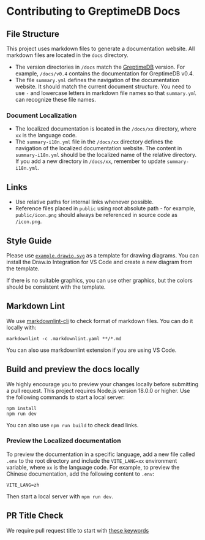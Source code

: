 # Contributing to GreptimeDB Docs

## File Structure

This project uses markdown files to generate a documentation website.
All markdown files are located in the `docs` directory.

- The version directories in `/docs` match the [GreptimeDB](https://github.com/GreptimeTeam/greptimedb) version.
For example, `/docs/v0.4` contains the documentation for GreptimeDB v0.4.
- The file `summary.yml` defines the navigation of the documentation website.
It should match the current document structure.
You need to use `-` and lowercase letters in markdown file names so that `summary.yml` can recognize these file names.

### Document Localization

- The localized documentation is located in the `/docs/xx` directory, where `xx` is the language code.
- The `summary-i18n.yml` file in the `/docs/xx` directory defines the navigation of the localized documentation website.
The content in `summary-i18n.yml` should be the localized name of the relative directory.
If you add a new directory in `/docs/xx`, remember to update `summary-i18n.yml`.

## Links

- Use relative paths for internal links whenever possible.
- Reference files placed in `public` using root absolute path - for example, `public/icon.png` should always be referenced in source code as `/icon.png`.

## Style Guide

Please use [`example.drawio.svg`](docs/example.drawio.svg) as a template for drawing diagrams.
You can install the Draw.io Integration for VS Code and create a new diagram from the template.

If there is no suitable graphics, you can use other graphics,
but the colors should be consistent with the template.

## Markdown Lint

We use [markdownlint-cli](https://github.com/DavidAnson/markdownlint) to check
format of markdown files. You can do it locally with:

```shell
markdownlint -c .markdownlint.yaml **/*.md
```

You can also use markdownlint extension if you are using VS Code.

## Build and preview the docs locally

We highly encourage you to preview your changes locally before submitting a pull request.
This project requires Node.js version 18.0.0 or higher.
Use the following commands to start a local server:

```shell
npm install
npm run dev
```

You can also use `npm run build` to check dead links.

### Preview the Localized documentation

To preview the documentation in a specific language,
add a new file called `.env` to the root directory and include the `VITE_LANG=xx` environment variable,
where `xx` is the language code.
For example, to preview the Chinese documentation, add the following content to `.env`:

```shell
VITE_LANG=zh
```

Then start a local server with `npm run dev`.

## PR Title Check

We require pull request title to start with [these
keywords](https://github.com/GreptimeTeam/docs/pull/4/files#diff-778d6d6e6107ef54c50c49b37df09a4a21b2e42e8a6623aaa24888fa16bc1551R7)
